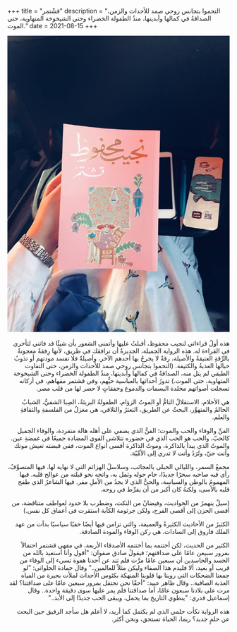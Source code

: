 +++
title = "قشْتمر"
description = "التحموا بتجانس روحي صمد للأحداث والزمن، الصداقةُ في كمالها وأبديتها، منذُ الطفولة الخضراء وحتى الشيخوخة المتهاوية، حتى الموت."
date = 2021-08-15
+++

<div dir="rtl">

![book](book.jpg)

هذه أولُ قراءاتي لنجيب محفوظ، أقبلتُ عليها وأتمنى الشعور بأن شيئًا قد فاتني لتأخري في القراءة له.
هذه الرواية الجميلة، الجديرةُ أن ترافقك في طريق، لأنها رِفقةٌ معجونةٌ بالرِّقةِ العتيقةُ والأصيلة، رقةٌ لا يجرحُ بها أحدهم الآخر، وأصيلةٌ فلا تفسد مودتهم أو تذوبُ حبالها العذبةُ والكثيفة.
(التحموا بتجانس روحي صمد للأحداث والزمن، حتى التفاوت الطبقي لم ينل منه، الصداقةُ في كمالها وأبديتها، منذُ الطفولة الخضراء وحتى الشيخوخة المتهاوية، حتى الموت.)
تدورُ أحداثها بالعباسية حيُّهم، وفي قشتمر مقهاهم، في أركانه تسجلت أصواتهم مخلدة البسمات والدموع وخفقاتٍ لا حصر لها من قلب مصر.

هي الأحلام، الاستقلالُ التامُّ أو الموتُ الزؤام، الطفولةُ البريئةُ، الصِبا الشقيُّ، الشبابُ الحالمُ والمتهوِّر، البحثُ عن الطريق، التعثرُ والتلاقي، هي مغزلٌ من الفلسفةِ والثقافةِ والعلم. 

الفنِّ والوفاء والحب والموت؛ الفنُّ الذي يضفي على أهله هالة متفردة، والوفاء الجميل كالحبّ، والحب هو الحب الذي في حضوره تتلاشى القوى المضادة جميعًا في غمضةِ عين. والموتُ الذي يبدأ بالذاكرة، وموتُ الذاكرة أقسى أنواع الموت، ففي قبضته تعيش موتك وأنت حيّ، وتُرَدُ وأنت لا تدري إلى الأمِّيّة.

مجمعُ السمر، والليالي الحبلى بالعجائب، وسلاسلُ الهزائم التي لا نهاية لها. 
فيها المتصوِّفُ، رأى فيه صاحبه سحرًا جديدًا، حام حوله وثمل به، واتجه نحو قبلته من عوالج قلبه. فيها المهمومُ بالوطن والسياسة، والحيُّ الذي لا يجدُ من الأملِ مفر. فيها الشاعرُ الذي طفح قلبه بالأسى، ولكنهُ كان أكبر من أن يفرِّط في روحه.

(سيلٌ ينهمرُ من الحواديت، وفيضانٌ من النكت، وضطرب بلا حدود لعواطف متناقضة، من أقصى الحزن إلى أقصى الفرح، ولكن جرثومة الكآبة استقرت في أعماق كل نفس.)

الكثيرُ من الأحاديث الكثيرةُ والعميقة، والتي تزامن فيها أيضًا حقبًا سياسيًا بدأت من عهد الملك فاروق إلى السادات. هي ركن الوفاء والمودة الصادقة.

الكثير من الحديث، لكن أختتمه بما أختتمه الأصدقاء الأربعة، في مقهى قشتمر احتفالاً بمرور سبيعن عامًا على صداقتهم؛
فيقولُ صادق صفوان: "أقول وأنا أستعيذ بالله من الحسد والحاسدين أن سبعين عامًا مرَّت فلم تند عن أحدنا هفوة تسيء إلى الوفاء من قريب أو بعيد، ألا فليدم هذا الصفاء وليكن مثلاً للعالمين.."
وقال حمادة الحلواني: "لو جمعنا الضحكات التي روينا بها قلوبنا المنهكة بكئوس الأحداث لملأت بحيرة من المياه العذبة الصافية..
وقال طاهر عبيد: "أحقًا نحن نحتفل بمرور سبعين عامًا على صداقتنا؟ لقد مرت على بلادنا سبعون عامًا، أما صداقتنا فلم يمر عليها سوى دقيقة واحدة..
وقال إسماعيل قدري: "ينطوي التاريخ بما يحمل، ويبقى الحب جديدًا إلى الأبد.."

هذه الرواية نكأت حلمي الذي لم يكتمل كما أريد، لا أعلم هل سأجد الرفيق حين البحث عن حلمٍ جديد؟ ربما، الحياة تستحق، ونحن أكثر.

</div>